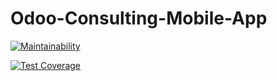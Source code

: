 # Odoo-Consulting-Mobile-App

[![Maintainability](https://api.codeclimate.com/v1/badges/b50c9b6ac1149db35ef9/maintainability)](https://codeclimate.com/github/francosion042/Odoo-Consulting-Mobile-App/maintainability)

[![Test Coverage](https://api.codeclimate.com/v1/badges/b50c9b6ac1149db35ef9/test_coverage)](https://codeclimate.com/github/francosion042/Odoo-Consulting-Mobile-App/test_coverage)
